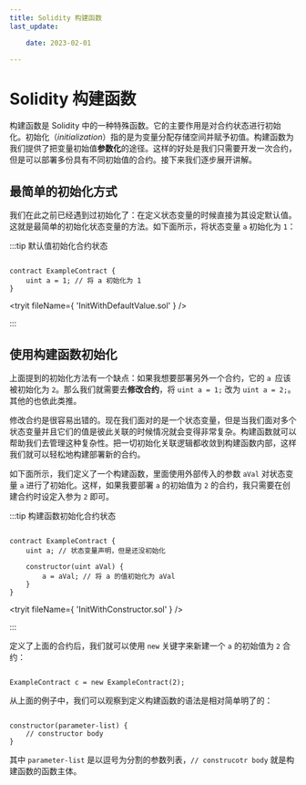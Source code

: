 ```yaml
---
title: Solidity 构建函数 
last_update:

    date: 2023-02-01

---
```


# Solidity 构建函数

构建函数是 Solidity 中的一种特殊函数。它的主要作用是对合约状态进行初始化。初始化（*initialization*）指的是为变量分配存储空间并赋予初值。构建函数为我们提供了把变量初始值**参数化**的途径。这样的好处是我们只需要开发一次合约，但是可以部署多份具有不同初始值的合约。接下来我们逐步展开讲解。

## 最简单的初始化方式

我们在此之前已经遇到过初始化了：在定义状态变量的时候直接为其设定默认值。这就是最简单的初始化状态变量的方法。如下面所示，将状态变量 `a` 初始化为 `1`：

:::tip 默认值初始化合约状态

```solidity

contract ExampleContract {
    uint a = 1; // 将 a 初始化为 1 
}

```

<tryit fileName={ 'InitWithDefaultValue.sol' } />

:::

## 使用构建函数初始化

上面提到的初始化方法有一个缺点：如果我想要部署另外一个合约，它的 `a `应该被初始化为 `2`。那么我们就需要去**修改合约**，将 `uint a = 1;` 改为 `uint a = 2;`。其他的也依此类推。

修改合约是很容易出错的。现在我们面对的是一个状态变量，但是当我们面对多个状态变量并且它们的值是彼此关联的时候情况就会变得非常复杂。构建函数就可以帮助我们去管理这种复杂性。把一切初始化关联逻辑都收敛到构建函数内部，这样我们就可以轻松地构建部署新的合约。

如下面所示，我们定义了一个构建函数，里面使用外部传入的参数 `aVal` 对状态变量 `a` 进行了初始化。这样，如果我要部署 `a` 的初始值为 `2` 的合约，我只需要在创建合约时设定入参为 `2` 即可。

:::tip 构建函数初始化合约状态

```solidity

contract ExampleContract {
    uint a; // 状态变量声明，但是还没初始化

    constructor(uint aVal) {
        a = aVal; // 将 a 的值初始化为 aVal
    }
}

```

<tryit fileName={ 'InitWithConstructor.sol' } />

:::

定义了上面的合约后，我们就可以使用 `new` 关键字来新建一个 `a` 的初始值为 `2` 合约：

```solidity

ExampleContract c = new ExampleContract(2);

```

从上面的例子中，我们可以观察到定义构建函数的语法是相对简单明了的：

```solidity

constructor(parameter-list) {
    // constructor body
}

```

其中 `parameter-list` 是以逗号为分割的参数列表，`// construcotr body` 就是构建函数的函数主体。